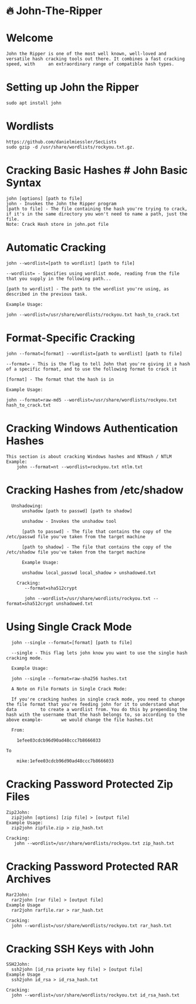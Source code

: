 # 🔥 John-The-Ripper

# Welcome
    John the Ripper is one of the most well known, well-loved and versatile hash cracking tools out there. It combines a fast cracking speed, with     an extraordinary range of compatible hash types. 

# Setting up John the Ripper 
    sudo apt install john
    
# Wordlists
    https://github.com/danielmiessler/SecLists
    sudo gzip -d /usr/share/wordlists/rockyou.txt.gz.

# Cracking Basic Hashes # John Basic Syntax
    john [options] [path to file]
    john - Invokes the John the Ripper program
    [path to file] - The file containing the hash you're trying to crack, if it's in the same directory you won't need to name a path, just the file.
    Note: Crack Hash store in john.pot file
    
# Automatic Cracking
    john --wordlist=[path to wordlist] [path to file]

    --wordlist= - Specifies using wordlist mode, reading from the file that you supply in the following path...

    [path to wordlist] - The path to the wordlist you're using, as described in the previous task.

    Example Usage:

    john --wordlist=/usr/share/wordlists/rockyou.txt hash_to_crack.txt
    
# Format-Specific Cracking
    john --format=[format] --wordlist=[path to wordlist] [path to file]

    --format= - This is the flag to tell John that you're giving it a hash of a specific format, and to use the following format to crack it

    [format] - The format that the hash is in

    Example Usage:

    john --format=raw-md5 --wordlist=/usr/share/wordlists/rockyou.txt hash_to_crack.txt
    
 # Cracking Windows Authentication Hashes
    This section is about cracking Windows hashes and NTHash / NTLM
    Example:
        john --format=nt --wordlist=rockyou.txt ntlm.txt
        
  # Cracking Hashes from /etc/shadow
      Unshadowing:
          unshadow [path to passwd] [path to shadow]

          unshadow - Invokes the unshadow tool

          [path to passwd] - The file that contains the copy of the /etc/passwd file you've taken from the target machine

          [path to shadow] - The file that contains the copy of the /etc/shadow file you've taken from the target machine

          Example Usage:

          unshadow local_passwd local_shadow > unshadowed.txt
           
        Cracking:
           --format=sha512crypt

           john --wordlist=/usr/share/wordlists/rockyou.txt --format=sha512crypt unshadowed.txt
           
# Using Single Crack Mode
      john --single --format=[format] [path to file]

      --single - This flag lets john know you want to use the single hash cracking mode.

      Example Usage:

      john --single --format=raw-sha256 hashes.txt

      A Note on File Formats in Single Crack Mode:

      If you're cracking hashes in single crack mode, you need to change the file format that you're feeding john for it to understand what data         to create a wordlist from. You do this by prepending the hash with the username that the hash belongs to, so according to the above example-       we would change the file hashes.txt

      From:
  
        1efee03cdcb96d90ad48ccc7b8666033

    To

        mike:1efee03cdcb96d90ad48ccc7b8666033
        
# Cracking Password Protected Zip Files 
    Zip2John:
      zip2john [options] [zip file] > [output file]
    Example Usage:
      zip2john zipfile.zip > zip_hash.txt
      
    Cracking:
       john --wordlist=/usr/share/wordlists/rockyou.txt zip_hash.txt
      
# Cracking Password Protected RAR Archives
    Rar2John:
      rar2john [rar file] > [output file]
    Example Usage
      rar2john rarfile.rar > rar_hash.txt
      
    Cracking: 
      john --wordlist=/usr/share/wordlists/rockyou.txt rar_hash.txt

# Cracking SSH Keys with John 
    SSH2John:
      ssh2john [id_rsa private key file] > [output file]
    Example Usage
      ssh2john id_rsa > id_rsa_hash.txt
      
    Cracking:
      john --wordlist=/usr/share/wordlists/rockyou.txt id_rsa_hash.txt

    

